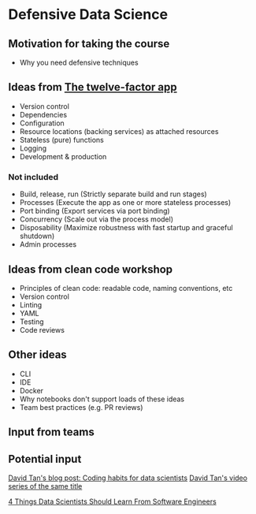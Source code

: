 # Defensive Data Science

## Motivation for taking the course

* Why you need defensive techniques

## Ideas from [The twelve-factor app](https://12factor.net/)

* Version control
* Dependencies
* Configuration
* Resource locations (backing services) as attached resources
* Stateless (pure) functions
* Logging
* Development & production 


### Not included

* Build, release, run (Strictly separate build and run stages)
* Processes (Execute the app as one or more stateless processes)
* Port binding (Export services via port binding)
* Concurrency (Scale out via the process model)
* Disposability (Maximize robustness with fast startup and graceful shutdown)
* Admin processes

## Ideas from clean code workshop

* Principles of clean code: readable code, naming conventions, etc
* Version control
* Linting
* YAML
* Testing
* Code reviews

## Other ideas

* CLI
* IDE
* Docker
* Why notebooks don't support loads of these ideas
* Team best practices (e.g. PR reviews)

## Input from teams



## Potential input

[David Tan's blog post: Coding habits for data scientists](https://www.thoughtworks.com/insights/blog/coding-habits-data-scientists)
[David Tan's video series of the same title](https://www.youtube.com/watch?v=Edn6XxWmtEs&list=PLO9pkowc_99ZhP2yuPU8WCfFNYEx2IkwR&index=3)

[4 Things Data Scientists Should Learn From Software Engineers](https://towardsdatascience.com/be-a-better-data-scientist-1a5ad87fe48)
